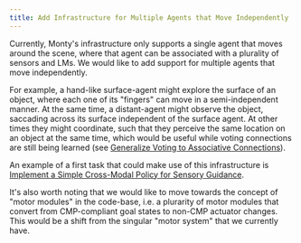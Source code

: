 ```yaml
---
title: Add Infrastructure for Multiple Agents that Move Independently
---
```


Currently, Monty's infrastructure only supports a single agent that moves around the scene, where that agent can be associated with a plurality of sensors and LMs. We would like to add support for multiple agents that move independently.

For example, a hand-like surface-agent might explore the surface of an object, where each one of its "fingers" can move in a semi-independent manner. At the same time, a distant-agent might observe the object, saccading across its surface independent of the surface agent. At other times they might coordinate, such that they perceive the same location on an object at the same time, which would be useful while voting connections are still being learned (see [Generalize Voting to Associative Connections](../voting-improvements/generalize-voting-to-associative-connections.md)).

An example of a first task that could make use of this infrastructure is [Implement a Simple Cross-Modal Policy for Sensory Guidance](../motor-system-improvements/simple-cross-modal-policy.md).

It's also worth noting that we would like to move towards the concept of "motor modules" in the code-base, i.e. a plurarity of motor modules that convert from CMP-compliant goal states to non-CMP actuator changes. This would be a shift from the singular "motor system" that we currently have.